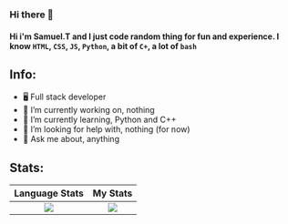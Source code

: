 ### Hi there 👋

#### Hi i'm Samuel.T and I just code random thing for fun and experience. I know `HTML`, `CSS`, `JS`, `Python`, a bit of `C+`, a lot of `bash`

## Info:

- 🖥️ Full stack developer
- 🔭 I’m currently working on, nothing
- 🌱 I’m currently learning, Python and C++
- 🤔 I’m looking for help with, nothing (for now)
- 💬 Ask me about, anything 

## Stats:

Language Stats             |  My Stats
:-------------------------:|:-------------------------:
![](https://github-readme-stats.vercel.app/api/top-langs/?username=samuel20354&langs_count=10&layout=compact&theme=dark&hide_title=true)  |  ![](https://github-readme-stats.vercel.app/api?username=samuel20354&theme=dark&hide_title=true&count_private=true&show_icons=true)
